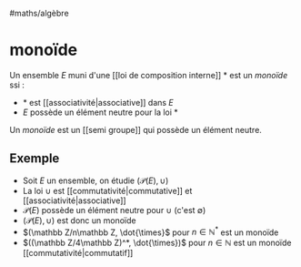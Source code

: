 #maths/algèbre 
# monoïde
Un ensemble $E$ muni d'une [[loi de composition interne]] $*$ est un _monoïde_ ssi :
 - $*$ est [[associativité|associative]] dans $E$
 - $E$ possède un élément neutre pour la loi $*$

Un _monoïde_ est un [[semi groupe]] qui possède un élément neutre.

## Exemple

- Soit $E$ un ensemble, on étudie $(\mathscr P(E), \cup)$
 - La loi $\cup$ est [[commutativité|commutative]] et [[associativité|associative]]
 - $\mathscr P(E)$ possède un élément neutre pour $\cup$ (c'est $\emptyset$)
 - $(\mathscr P(E), \cup)$ est donc un monoïde
- $(\mathbb Z/n\mathbb Z, \dot{\times}$ pour $n\in\mathbb N^*$ est un monoïde
- $((\mathbb Z/4\mathbb Z)^*, \dot{\times})$ pour $n\in\mathbb N$ est un monoïde [[commutativité|commutatif]]



